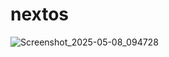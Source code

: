 # nextos
![Screenshot_2025-05-08_094728](https://github.com/user-attachments/assets/cca7b11e-2213-4895-87b4-7f02627efad8)
